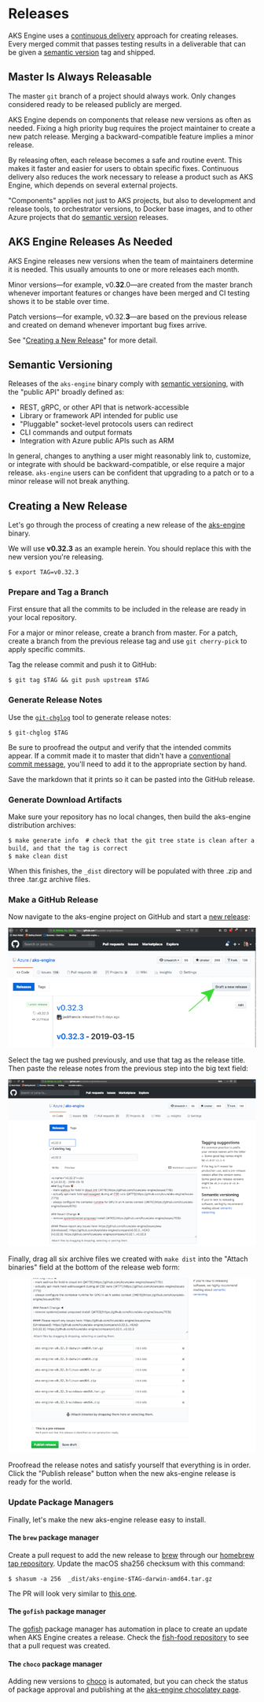 # Releases

AKS Engine uses a [continuous delivery][] approach for creating releases. Every merged commit that passes
testing results in a deliverable that can be given a [semantic version][] tag and shipped.

## Master Is Always Releasable

The master `git` branch of a project should always work. Only changes considered ready to be
released publicly are merged.

AKS Engine depends on components that release new versions as often as needed. Fixing
a high priority bug requires the project maintainer to create a new patch release.
Merging a backward-compatible feature implies a minor release.

By releasing often, each release becomes a safe and routine event. This makes it faster
and easier for users to obtain specific fixes. Continuous delivery also reduces the work
necessary to release a product such as AKS Engine, which depends on several external projects.

"Components" applies not just to AKS projects, but also to development and release
tools, to orchestrator versions, to Docker base images, and to other Azure
projects that do [semantic version][] releases.

## AKS Engine Releases As Needed

AKS Engine releases new versions when the team of maintainers determine it is needed. This usually
amounts to one or more releases each month.

Minor versions—for example, v0.**32**.0—are created from the master branch whenever
important features or changes have been merged and CI testing shows it to be stable over time.

Patch versions—for example, v0.32.**3**—are based on the previous release and created on demand
whenever important bug fixes arrive.

See "[Creating a New Release](#creating-a-new-release)" for more detail.

## Semantic Versioning

Releases of the `aks-engine` binary comply with [semantic versioning][semantic version], with the "public API" broadly
defined as:

- REST, gRPC, or other API that is network-accessible
- Library or framework API intended for public use
- "Pluggable" socket-level protocols users can redirect
- CLI commands and output formats
- Integration with Azure public APIs such as ARM

In general, changes to anything a user might reasonably link to, customize, or integrate with should
be backward-compatible, or else require a major release. `aks-engine` users can be confident that upgrading
to a patch or to a minor release will not break anything.

## Creating a New Release

Let's go through the process of creating a new release of the [aks-engine][] binary.

We will use **v0.32.3** as an example herein. You should replace this with the new version you're releasing.

```
$ export TAG=v0.32.3
```

### Prepare and Tag a Branch

First ensure that all the commits to be included in the release are ready in your local repository.

For a major or minor release, create a branch from master. For a patch, create a branch from the previous release tag and use `git cherry-pick` to apply specific commits.

Tag the release commit and push it to GitHub:

```
$ git tag $TAG && git push upstream $TAG
```

### Generate Release Notes

Use the [`git-chglog`][git-chglog] tool to generate release notes:

```
$ git-chglog $TAG
```

Be sure to proofread the output and verify that the intended commits appear. If a commit made it to master that didn't have a [conventional commit message][conventional-commit], you'll need to add it to the appropriate section by hand.

Save the markdown that it prints so it can be pasted into the GitHub release.

### Generate Download Artifacts

Make sure your repository has no local changes, then build the aks-engine distribution archives:

```
$ make generate info  # check that the git tree state is clean after a build, and that the tag is correct
$ make clean dist
```

When this finishes, the `_dist` directory will be populated with three .zip and three .tar.gz archive files.

### Make a GitHub Release

Now navigate to the aks-engine project on GitHub and start a [new release][new-release]:

![draft_new_release.png](../static/img/draft_new_release.png)

Select the tag we pushed previously, and use that tag as the release title. Then paste the release notes from the previous step into the big text field:

![release_notes.png](../static/img/release_notes.png)

Finally, drag all six archive files we created with `make dist` into the "Attach binaries" field at the bottom of the release web form:

![attach_archives.png](../static/img/attach_archives.png)

Proofread the release notes and satisfy yourself that everything is in order. Click the "Publish release" button when the new aks-engine release is ready for the world.

### Update Package Managers

Finally, let's make the new aks-engine release easy to install.

#### The `brew` package manager

Create a pull request to add the new release to [brew][] through our [homebrew tap repository][brew-tap]. Update the macOS sha256 checksum with this command:

```
$ shasum -a 256  _dist/aks-engine-$TAG-darwin-amd64.tar.gz
```

The PR will look very similar to [this one][brew-pr].

#### The `gofish` package manager

The [gofish][] package manager has automation in place to create an update when AKS Engine creates a release. Check the [fish-food repository][gofish-food] to see that a pull request was created.

#### The `choco` package manager

Adding new versions to [choco][] is automated, but you can check the status of package approval and publishing at the [aks-engine chocolatey page][choco-status].


[aks-engine]: https://github.com/Azure/aks-engine/releases
[brew]: https://brew.sh/
[brew-pr]: https://github.com/Azure/homebrew-aks-engine/pull/34
[brew-tap]: https://github.com/Azure/homebrew-aks-engine/
[choco]: https://chocolatey.org/
[choco-status]: https://chocolatey.org/packages/aks-engine/
[conventional-commit]: https://www.conventionalcommits.org/en/v1.0.0-beta.3/
[git-chglog]: https://github.com/git-chglog/git-chglog
[gofish]: https://github.com/fishworks/gofish
[gofish-food]: https://github.com/fishworks/fish-food/
[gofish-pr]: https://github.com/fishworks/fish-food/pull/141
[new-release]: https://github.com/Azure/aks-engine/releases/new
[continuous delivery]: https://en.wikipedia.org/wiki/Continuous_delivery
[semantic version]: http://semver.org
